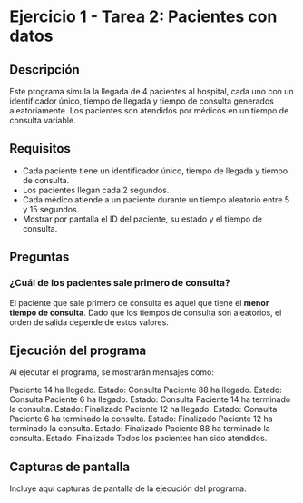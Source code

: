 # Ejercicio 1 - Tarea 2: Pacientes con datos

## Descripción
Este programa simula la llegada de 4 pacientes al hospital, cada uno con un identificador único, tiempo de llegada y tiempo de consulta generados aleatoriamente. Los pacientes son atendidos por médicos en un tiempo de consulta variable.

## Requisitos
- Cada paciente tiene un identificador único, tiempo de llegada y tiempo de consulta.
- Los pacientes llegan cada 2 segundos.
- Cada médico atiende a un paciente durante un tiempo aleatorio entre 5 y 15 segundos.
- Mostrar por pantalla el ID del paciente, su estado y el tiempo de consulta.

## Preguntas

### ¿Cuál de los pacientes sale primero de consulta?
El paciente que sale primero de consulta es aquel que tiene el **menor tiempo de consulta**. Dado que los tiempos de consulta son aleatorios, el orden de salida depende de estos valores.

## Ejecución del programa
Al ejecutar el programa, se mostrarán mensajes como:

Paciente 14 ha llegado. Estado: Consulta
Paciente 88 ha llegado. Estado: Consulta
Paciente 6 ha llegado. Estado: Consulta
Paciente 14 ha terminado la consulta. Estado: Finalizado
Paciente 12 ha llegado. Estado: Consulta
Paciente 6 ha terminado la consulta. Estado: Finalizado
Paciente 12 ha terminado la consulta. Estado: Finalizado
Paciente 88 ha terminado la consulta. Estado: Finalizado
Todos los pacientes han sido atendidos.


## Capturas de pantalla
Incluye aquí capturas de pantalla de la ejecución del programa.